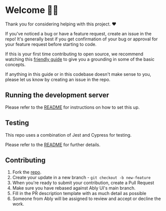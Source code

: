 # Welcome 👋🏽

Thank you for considering helping with this project. ❤️

If you've noticed a bug or have a feature request, create an issue in the repo! It's generally best if you get confirmation of your bug or approval for your feature request before starting to code.

If this is your first time contributing to open source, we recommend watching this [friendly guide](https://egghead.io/talks/git-how-to-make-your-first-open-source-contribution) to give you a grounding in some of the basic concepts.

If anything in this guide or in this codebase doesn't make sense to you, please let us know by creating an issue in the repo.

## Running the development server

Please refer to the [README](./README.md#development) for instructions on how to set this up.

## Testing

This repo uses a combination of Jest and Cypress for testing.

Please refer to the [README](./README.md#running-tests) for further details.

## Contributing

1. Fork the [repo](https://github.com/ably/ably-ui/).
1. Create your update in a new branch - `git checkout -b new-feature`
1. When you're ready to submit your contribution, create a Pull Request
1. Make sure you have rebased against Ably UI's main branch.
1. Fill in the PR description template with as much detail as possible
1. Someone from Ably will be assigned to review and accept or decline the work.
